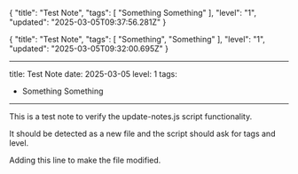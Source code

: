 {
  "title": "Test Note",
  "tags": [
    "Something Something"
  ],
  "level": "1",
  "updated": "2025-03-05T09:37:56.281Z"
}

{
  "title": "Test Note",
  "tags": [
    "Something",
    "Something"
  ],
  "level": "1",
  "updated": "2025-03-05T09:32:00.695Z"
}

---
title: Test Note
date: 2025-03-05
level: 1
tags:
  - Something Something
---

This is a test note to verify the update-notes.js script functionality.

It should be detected as a new file and the script should ask for tags and level.

Adding this line to make the file modified. 